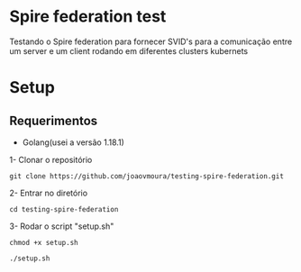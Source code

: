 # Spire federation test
Testando o Spire federation para fornecer SVID's para a comunicação entre um server e um client rodando em diferentes clusters kubernets

# Setup

## Requerimentos
 - Golang(usei a versão 1.18.1)

1- Clonar o repositório

 `git clone https://github.com/joaovmoura/testing-spire-federation.git`

2- Entrar no diretório

 `cd testing-spire-federation`

3- Rodar o script "setup.sh"

 `chmod +x setup.sh`
 
 `./setup.sh`
